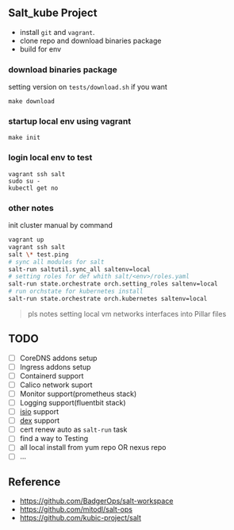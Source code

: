 ## Salt_kube Project

- install `git` and `vagrant`.
- clone repo and download binaries package
- build for env

### download binaries package

setting version on `tests/download.sh` if you want

```
make download
```

### startup local env using vagrant

```
make init
```

### login local env to test

```
vagrant ssh salt
sudo su -
kubectl get no
```

### other notes

init cluster manual by command

```bash
vagrant up
vagrant ssh salt
salt \* test.ping
# sync all modules for salt
salt-run saltutil.sync_all saltenv=local
# setting roles for def whith salt/<env>/roles.yaml
salt-run state.orchestrate orch.setting_roles saltenv=local
# run orchstate for kubernetes install
salt-run state.orchestrate orch.kubernetes saltenv=local
```

> pls notes setting local vm networks interfaces into Pillar files

## TODO

- [ ] CoreDNS addons setup
- [ ] Ingress addons setup
- [ ] Containerd support
- [ ] Calico network suport
- [ ] Monitor support(prometheus stack)
- [ ] Logging support(fluentbit stack)
- [ ] [isio](https://istio.io/) support
- [ ] [dex](https://github.com/dexidp/dex) support
- [ ] cert renew auto as `salt-run` task
- [ ] find a way to Testing
- [ ] all local install from yum repo OR nexus repo
- [ ] ...

## Reference

- https://github.com/BadgerOps/salt-workspace
- https://github.com/mitodl/salt-ops
- https://github.com/kubic-project/salt
